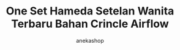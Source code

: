 ---
layout: post
title:  "One Set Hameda Setelan Wanita Terbaru Bahan Crincle Airflow"
author: anekashop
categories: [ Baju, Wanita ]
image: assets/images/baju/baju1.jpg
harga: Rp88.800
link: "https://shope.ee/8zg0dr41i4"
---
